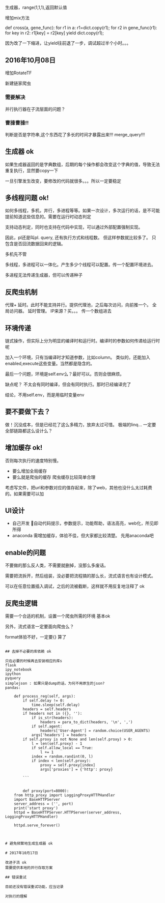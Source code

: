 

##
生成器，range(1,1,1),返回默认值

增加mix方法


def cross(a, gene_func):
    for r1 in a:
        r1=dict.copy(r1);
        for r2 in gene_func(r1):
            for key in r2:
                r1[key] = r2[key]
                yield dict.copy(r1);

因为改了一下缩进，让yield往前退了一步，调试超过半个小时。。。

## 2016年10月08日

增加RotateTF

新建链家爬虫

### 需要解决

并行执行器在子流层面的问题？

### 曹操曹操!!

判断是否是字符串,这个东西花了多长的时间才暴露出来!!!  merge_query!!!

## 生成器 ok

如果生成器返回的是字典数组，后期的每个操作都会改变这个字典的值，导致无法重复执行，显然要copy一下

一旦引擎发生改变，要修改的代码就很多。。。所以一定要稳定



## 多线程问题 ok!

如何多线程，多机，并行，多进程等等。如果一次设计，多次运行的话，是不可能提前知道这些信息的。需要在运行时动态判定

支持动态判定，同时也支持在代码中实现，可以通过外部配置强制实现。

因此，pl还是叫pl. query, 还有执行方式和线程数。 但这样参数就比较多了。 只包含是否回流数据回来的逻辑。

多机先不管

多线程，多进程可以一体化。产生多少个线程可以配置。传一个配置环境进去。

多进程无法传递生成器，但可以传递种子



## 反爬虫机制

代理+ 延时。此时不能支持并行。提供代理池，之后每次访问，向前推一个。 全局访问器。 延时管理。
IP来源？买。。。 传一个数组进去



## 环境传递 

链式操作，但实际上分为明显的编译时和运行时。编译时的参数如何传递给运行时呢

加入一个环境，只有当编译时才知道参数，比如column。 类似的，还能加入enabled,execute这些变量。当然都是隐含的。

最后一个问题，环境是self.env么？最好可以。否则会很麻烦。

缺点呢？ 不太会有同时编译，但会有同时执行。那时已经编译完了

结论，不用self.env，而是用临时变量env


## 要不要做下去？

做！沉没成本，但是已经花了这么多精力，放弃太过可惜。
极端的linq... 一定要全部链路都这么设计么？

## 增加缓存  ok!

否则每次执行的速度特别慢。 

- 要么增加全局缓存
- 要么就是爬虫的缓存 爬虫缓存比较简单合理

考虑写文件，把url和参数对应的值存起来，除了web，其他也没什么太过耗费的。如果需要可以加

## UI设计

- 自己开发
自动代码提示，参数提示，功能帮助，语法高亮，web化，所见即所得
- anaconda
需增加缓存，体验不佳，但大家都比较清楚。 
先用anaconda吧

## enable的问题

不要做的那么反人类，不需要就删掉，没那么多废话。

需要把流拆开，然后组装，没必要把流程搞的那么长，流式语言也有设计模式。

可以在任意位置插入调试，之后的流被截断，这样就不用反复地注释了  ok

## 反爬虫逻辑

需要一个合适的机制，设置一个爬虫所需的环境 基本ok

另外，流式语言一定要面向爬虫么？

format体验不好，一定要{} 算了
```

## 去掉不必要的库依赖 ok

只在必要的时候再去安装相应的库s
flask
ipy_notebook
ipython
pyquery
simplejson : 如果只是dump的话，为何不用原生的json?
pandas: 

    def process_req(self, args):
        if self.delay != 0:
            time.sleep(self.delay)
        headers = self.headers
        if headers not in ({}, ''):
            if is_str(headers):
                headers = para_to_dict(headers, '\n', ',')
            if self.agent:
                headers['User-Agent'] = random.choice(USER_AGENTS)
            args['headers'] = headers
        if self.proxy is not None and len(self.proxy) > 0:
            l = len(self.proxy) - 1
            if self.allow_local == True:
                l += 1
            index = random.randint(0, l)
            if index < len(self.proxy):
                proxy = self.proxy[index]
                args['proxies'] = {'http': proxy}
                
        ```        
        
        
        def proxy(port=8000):
    from http_proxy import LoggingProxyHTTPHandler
    import BaseHTTPServer
    server_address = ('', port)
    print('start proxy')
    httpd = BaseHTTPServer.HTTPServer(server_address, LoggingProxyHTTPHandler)
    
    httpd.serve_forever()
    
    
    
# 避免频繁地生成生成器 ok

# 2017年10月17日

改进子流 ok
需要提供本地的并行存取方案

## 错误重试

目前还没有错误重试功能，应当记录

对执行的理解